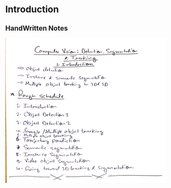 # Introduction

## HandWritten Notes
<p align="center">
<img src="./1.jpg" alt="Page 1" width="800"/>
<p\>

